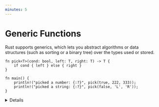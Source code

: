 ```yaml
---
minutes: 5
---
```


# Generic Functions

Rust supports generics, which lets you abstract algorithms or data structures
(such as sorting or a binary tree) over the types used or stored.

```rust,editable
fn pick<T>(cond: bool, left: T, right: T) -> T {
    if cond { left } else { right }
}

fn main() {
    println!("picked a number: {:?}", pick(true, 222, 333));
    println!("picked a string: {:?}", pick(false, 'L', 'R'));
}
```

<details>

- It can be helpful to show the monomorphized versions of `pick`, either before
  talking about the generic `pick` in order to show how generics can reduce code
  duplication, or after talking about generics to show how monomorphization
  works.

  ```rust
  fn pick_i32(cond: bool, left: i32, right: i32) -> i32 {
      if cond { left } else { right }
  }

  fn pick_char(cond: bool, left: char, right: char) -> char {
      if cond { left } else { right }
  }
  ```

- Rust infers a type for T based on the types of the arguments and return value.

- In this example we only use the primitive types `i32` and `char` for `T`, but
  we can use any type here, including user-defined types:

  ```rust,ignore
  struct Foo {
      val: u8,
  }

  pick(false, Foo { val: 7 }, Foo { val: 99 });
  ```

- This is similar to C++ templates, but Rust partially compiles the generic
  function immediately, so that function must be valid for all types matching
  the constraints. For example, try modifying `pick` to return `left + right` if
  `cond` is false. Even if only the `pick` instantiation with integers is used,
  Rust still considers it invalid. C++ would let you do this.

- Generic code is turned into non-generic code based on the call sites. This is
  a zero-cost abstraction: you get exactly the same result as if you had
  hand-coded the data structures without the abstraction.

</details>
